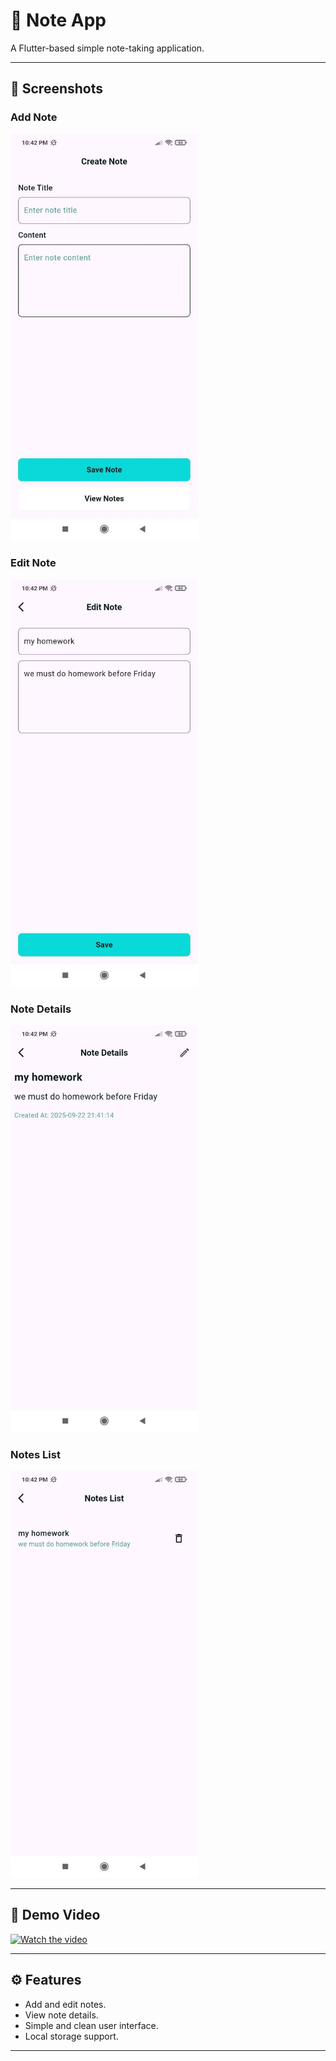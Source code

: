 # 📝 Note App

A Flutter-based simple note-taking application.

---

## 📸 Screenshots

### Add Note
<img src="assets/addnote.jpg" alt="Add Note Screenshot" width="300"/>

### Edit Note
<img src="assets/editnote.jpg" alt="Edit Note Screenshot" width="300"/>

### Note Details
<img src="assets/notedetails.jpg" alt="Note Details Screenshot" width="300"/>

### Notes List
<img src="assets/notelist.jpg" alt="Notes List Screenshot" width="300"/>

---

## 🎥 Demo Video
[![Watch the video](https://img.youtube.com/vi/Pc1cpzO4cTQ/0.jpg)](https://youtube.com/shorts/Pc1cpzO4cTQ)

---

## ⚙️ Features
- Add and edit notes.  
- View note details.  
- Simple and clean user interface.  
- Local storage support.  

---
